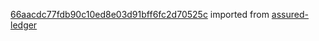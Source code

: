[66aacdc77fdb90c10ed8e03d91bff6fc2d70525c](https://github.com/insolar/assured-ledger/commit/66aacdc77fdb90c10ed8e03d91bff6fc2d70525c) imported from [assured-ledger](https://github.com/insolar/assured-ledger)
